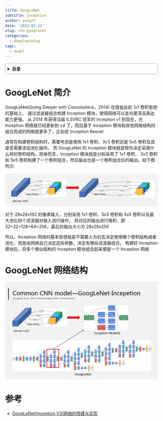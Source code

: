 ```yaml
---
title: GoogLeNet
subtitle: Inception
author: wangzf
date: '2023-03-23'
slug: cnn-googlenet
categories:
  - deeplearning
tags:
  - model
---
```


<style>
details {
    border: 1px solid #aaa;
    border-radius: 4px;
    padding: .5em .5em 0;
}
summary {
    font-weight: bold;
    margin: -.5em -.5em 0;
    padding: .5em;
}
details[open] {
    padding: .5em;
}
details[open] summary {
    border-bottom: 1px solid #aaa;
    margin-bottom: .5em;
}
img {
    pointer-events: none;
}
</style>

<details><summary>目录</summary><p>

- [GoogLeNet 简介](#googlenet-简介)
- [GoogLeNet 网络结构](#googlenet-网络结构)
- [参考](#参考)
</p></details><p></p>

# GoogLeNet 简介

GoogLeNet(Going Deeper with Convolutions，2014) 在借鉴此前 1x1 卷积思想的基础上，
通过滤波器组合构建 Inception 模块，使得网络可以走向更深且表达能力更强。
从 2014 年获得当届 ILSVRC 
冠军的 Inception v1 到现在，光 Inception 网络就已经更新到 v4 了，而后基于 Inception
模块和其他网络结构的组合而成的网络就更多了，比如说 Inception Resnet

通常在构建卷积结构时，需要考虑是使用 1x1 卷积、3x3 卷积还是 5x5 卷积及其是否需要添加池化操作。
而 GoogLeNet 的 Inception 模块就是帮你决定采用什么样的卷积结构。简单而言，Inception 模块就是分别采用了 1x1 卷积、
3x3 卷积和 5x5 卷积构建了一个卷积组合，然后输出也是一个卷积组合后的输出。如下图所示:

![img](images/googlenet.png)

对于 28x28x192 的像素输入，分别采用 1x1 卷积、3x3 卷积和 5x5 卷积以及最大池化四个滤波器对输入进行操作，
将对应的输出进行堆积，即 32+32+128+64=256，最后的输出大小为 28x28x256

所以，Inception 网络的基本思想就是不需要人为的去决定使用哪个卷积结构或者池化，而是由网络自己决定这些参数，决定有哪些滤波器组合。
构建好 Inception 模块后，将多个类似结构的 Inception 模块组合起来便是一个 Inception 网络

# GoogLeNet 网络结构 

![img](images/googlenet2.png)

# 参考

* [GoogLeNet(Inception V3)网络的搭建与实现](https://blog.csdn.net/loveliuzz/article/details/79135583)

